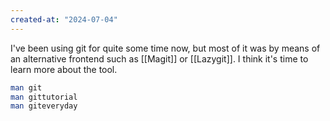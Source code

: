 ```yaml
---
created-at: "2024-07-04"
---
```


I've been using git for quite some time now, but most of it was by means of an alternative frontend such as [[Magit]] or [[Lazygit]]. I think it's time to learn more about the tool.

```sh
man git
man gittutorial
man giteveryday
```

